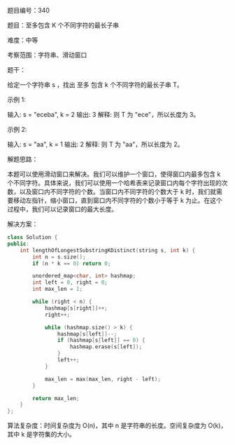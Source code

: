 题目编号：340

题目：至多包含 K 个不同字符的最长子串

难度：中等

考察范围：字符串、滑动窗口

题干：

给定一个字符串 s ，找出 至多 包含 k 个不同字符的最长子串 T。

示例 1:

输入: s = "eceba", k = 2
输出: 3
解释: 则 T 为 "ece"，所以长度为 3。

示例 2:

输入: s = "aa", k = 1
输出: 2
解释: 则 T 为 "aa"，所以长度为 2。

解题思路：

本题可以使用滑动窗口来解决。我们可以维护一个窗口，使得窗口内最多包含 k 个不同字符。具体来说，我们可以使用一个哈希表来记录窗口内每个字符出现的次数，以及窗口内不同字符的个数。当窗口内不同字符的个数大于 k 时，我们就需要移动左指针，缩小窗口，直到窗口内不同字符的个数小于等于 k 为止。在这个过程中，我们可以记录窗口的最大长度。

解决方案：

```cpp
class Solution {
public:
    int lengthOfLongestSubstringKDistinct(string s, int k) {
        int n = s.size();
        if (n * k == 0) return 0;

        unordered_map<char, int> hashmap;
        int left = 0, right = 0;
        int max_len = 1;

        while (right < n) {
            hashmap[s[right]]++;
            right++;

            while (hashmap.size() > k) {
                hashmap[s[left]]--;
                if (hashmap[s[left]] == 0) {
                    hashmap.erase(s[left]);
                }
                left++;
            }

            max_len = max(max_len, right - left);
        }

        return max_len;
    }
};
```

算法复杂度：时间复杂度为 O(n)，其中 n 是字符串的长度。空间复杂度为 O(k)，其中 k 是字符集的大小。